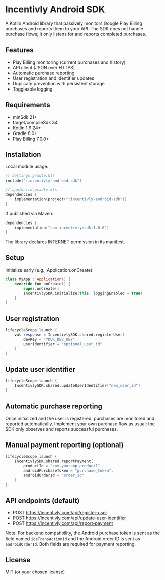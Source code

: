 # Incentivly Android SDK

A Kotlin Android library that passively monitors Google Play Billing purchases and reports them to your API. The SDK does not handle purchase flows; it only listens for and reports completed purchases.

## Features
- Play Billing monitoring (current purchases and history)
- API client (JSON over HTTPS)
- Automatic purchase reporting
- User registration and identifier updates
- Duplicate prevention with persistent storage
- Toggleable logging

## Requirements
- minSdk 21+
- target/compileSdk 34
- Kotlin 1.9.24+
- Gradle 8.0+
- Play Billing 7.0.0+

## Installation
Local module usage:
```kotlin
// settings.gradle.kts
include(":incentivly-android-sdk")

// app/build.gradle.kts
dependencies {
    implementation(project(":incentivly-android-sdk"))
}
```
If published via Maven:
```kotlin
dependencies {
    implementation("com.incentivly:sdk:1.0.0")
}
```
The library declares INTERNET permission in its manifest.

## Setup
Initialize early (e.g., Application.onCreate):
```kotlin
class MyApp : Application() {
    override fun onCreate() {
        super.onCreate()
        IncentivlySDK.initialize(this, loggingEnabled = true)
    }
}
```

## User registration
```kotlin
lifecycleScope.launch {
    val response = IncentivlySDK.shared.registerUser(
        devKey = "YOUR_DEV_KEY",
        userIdentifier = "optional_user_id"
    )
}
```

## Update user identifier
```kotlin
lifecycleScope.launch {
    IncentivlySDK.shared.updateUserIdentifier("new_user_id")
}
```

## Automatic purchase reporting
Once initialized and the user is registered, purchases are monitored and reported automatically. Implement your own purchase flow as usual; the SDK only observes and reports successful purchases.

## Manual payment reporting (optional)
```kotlin
lifecycleScope.launch {
    IncentivlySDK.shared.reportPayment(
        productId = "com.yourapp.product1",
        androidPurchaseToken = "purchase_token",
        androidOrderId = "order_id"
    )
}
```

## API endpoints (default)
- POST https://incentivly.com/api/register-user
- POST https://incentivly.com/api/update-user-identifier
- POST https://incentivly.com/api/report-payment

Note: For backend compatibility, the Android purchase token is sent as the field named `iosTransactionId` and the Android order ID is sent as `androidOrderId`. Both fields are required for payment reporting.

## License
MIT (or your chosen license)
